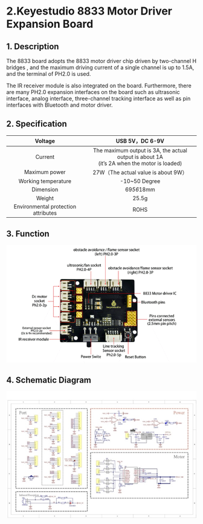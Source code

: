 # 2.Keyestudio 8833 Motor Driver Expansion Board

## 1. Description

The 8833 board adopts the 8833 motor driver chip driven by two-channel H bridges , and the maximum driving current of a single channel is up to 1.5A, and the terminal of PH2.0 is used. 

The IR receiver module is also integrated on the board. Furthermore, there are many PH2.0 expansion interfaces on the board such as ultrasonic interface, analog interface, three-channel tracking interface as well as pin interfaces with Bluetooth and motor driver. 

## 2. Specification

|               Voltage               |                       USB 5V，DC 6-9V                        |
| :---------------------------------: | :----------------------------------------------------------: |
|               Current               | The maximum output is 3A, the actual output is about 1A <br />(it’s 2A when the motor is loaded) |
|            Maximum power            |             27W（The actual value is about 9W）              |
|         Working temperature         |                        -10~50 Degree                         |
|              Dimension              |                          69*56*18mm                          |
|               Weight                |                            25.5g                             |
| Environmental protection attributes |                             ROHS                             |



## 3. Function

![](/media/d8696e83ade31f2b7c56cc5911eacbd7.GIF)

## 4. Schematic Diagram

![](/media/eea66cf414c489a43e04de775a072bc4.jpeg)
